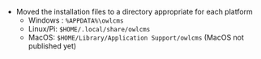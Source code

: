 - Moved the installation files to a directory appropriate for each platform
  - Windows : `%APPDATA%\owlcms`
  - Linux/Pi: `$HOME/.local/share/owlcms`
  - MacOS: `$HOME/Library/Application Support/owlcms` (MacOS not published yet)